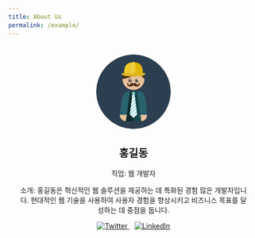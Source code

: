 ```yaml
---
title: About Us
permalink: /example/
---
```


<div class="profile-section" style="text-align: center; padding: 20px;">
    <img src="/img/profile.png" alt="Profile Picture" style="width: 150px; height: auto; border-radius: 50%;">
    <h2>홍길동</h2>
    <p>직업: 웹 개발자</p>
    <p>소개: 홍길동은 혁신적인 웹 솔루션을 제공하는 데 특화된 경험 많은 개발자입니다. 현대적인 웹 기술을 사용하여 사용자 경험을 향상시키고 비즈니스 목표를 달성하는 데 중점을 둡니다.</p>
    <div>
        <a href="https://twitter.com/honggildong" target="_blank" style="margin-right: 10px;">
            <img src="/img/twitter.png" alt="Twitter" style="width: 30px; height: auto;">
        </a>
        <a href="https://linkedin.com/in/honggildong" target="_blank">
            <img src="/img/linkedin.png" alt="LinkedIn" style="width: 30px; height: auto;">
        </a>
    </div>
</div>
